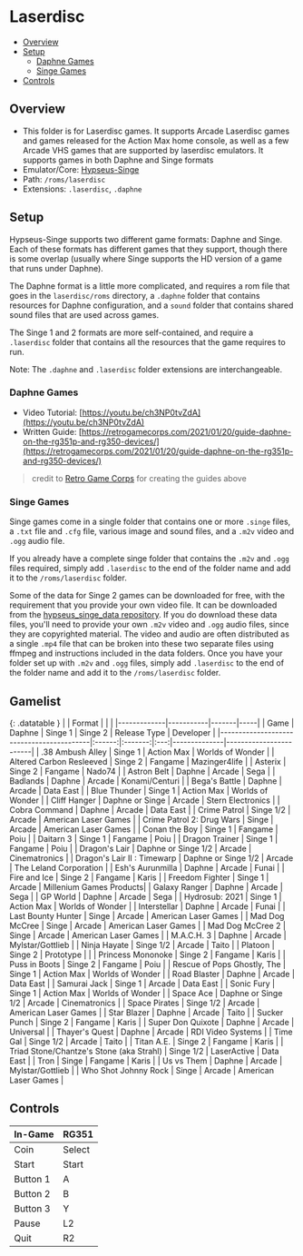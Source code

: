 # Laserdisc

- [Overview](#overview)
- [Setup](#setup)
  * [Daphne Games](#daphne-games)
  * [Singe Games](#singe-games)
- [Controls](#controls)

## Overview

- This folder is for Laserdisc games. It supports Arcade Laserdisc games and games released for the Action Max home console, as well as a few Arcade VHS games that are supported by laserdisc emulators. It supports games in both Daphne and Singe formats
- Emulator/Core: [Hypseus-Singe](https://github.com/DirtBagXon/hypseus-singe)
- Path: `/roms/laserdisc`
- Extensions: `.laserdisc`, `.daphne`

## Setup

Hypseus-Singe supports two different game formats: Daphne and Singe. Each of these formats has different games that they support, though there is some overlap (usually where Singe supports the HD version of a game that runs under Daphne).

The Daphne format is a little more complicated, and requires a rom file that goes in the `laserdisc/roms` directory, a `.daphne` folder that contains resources for Daphne configuration, and a `sound` folder that contains shared sound files that are used across games.

The Singe 1 and 2 formats are more self-contained, and require a `.laserdisc` folder that contains all the resources that the game requires to run.

Note: The `.daphne` and `.laserdisc` folder extensions are interchangeable.

### Daphne Games

- Video Tutorial: [https://youtu.be/ch3NP0tvZdA](https://youtu.be/ch3NP0tvZdA)
- Written Guide: [https://retrogamecorps.com/2021/01/20/guide-daphne-on-the-rg351p-and-rg350-devices/](https://retrogamecorps.com/2021/01/20/guide-daphne-on-the-rg351p-and-rg350-devices/)
> credit to [Retro Game Corps](https://www.youtube.com/channel/UCoZQiN0o7f36H7PaW4fVhFw) for creating the guides above

### Singe Games

Singe games come in a single folder that contains one or more `.singe` files, a `.txt` file and `.cfg` file, various image and sound files, and a `.m2v` video and `.ogg` audio file.

If you already have a complete singe folder that contains the `.m2v` and `.ogg` files required, simply add `.laserdisc` to the end of the folder name and add it to the `/roms/laserdisc` folder.

Some of the data for Singe 2 games can be downloaded for free, with the requirement that you provide your own video file. It can be downloaded from the [hypseus_singe_data repository](https://github.com/DirtBagXon/hypseus_singe_data/releases/). If you do download these data files, you'll need to provide your own `.m2v` video and `.ogg` audio files, since they are copyrighted material. The video and audio are often distributed as a single `.mp4` file that can be broken into these two separate files using ffmpeg and instructions included in the data folders. Once you have your folder set up with `.m2v` and `.ogg` files, simply add `.laserdisc` to the end of the folder name and add it to the `/roms/laserdisc` folder.

## Gamelist

{: .datatable }
|                                      | Format              | |  |
|-------------|-----------|-------|-----|
| Game                                         | Daphne | Singe 1 | Singe 2 | Release Type      | Developer                        |
|------------------------------------------|:------:|:-------:|:---:|--------------|------------------------|
| .38 Ambush Alley                         | Singe 1             | Action Max   | Worlds of Wonder       |
| Altered Carbon Resleeved                 | Singe 2             | Fangame      | Mazinger4life          |
| Asterix                                  | Singe 2             | Fangame      | Nado74                 |
| Astron Belt                              | Daphne              | Arcade       | Sega                   |
| Badlands                                 | Daphne              | Arcade       | Konami/Centuri         |
| Bega's Battle                            | Daphne              | Arcade       | Data East              |
| Blue Thunder                             | Singe 1             | Action Max   | Worlds of Wonder       |
| Cliff Hanger                             | Daphne or Singe     | Arcade       | Stern Electronics      |
| Cobra Command                            | Daphne              | Arcade       | Data East              |
| Crime Patrol                             | Singe 1/2           | Arcade       | American Laser Games   |
| Crime Patrol 2: Drug Wars                | Singe               | Arcade       | American Laser Games   |
| Conan the Boy                            | Singe 1             | Fangame      | Poiu                   |
| Daitarn 3                                | Singe 1             | Fangame      | Poiu                   |
| Dragon Trainer                           | Singe 1             | Fangame      | Poiu                   |
| Dragon's Lair                            | Daphne or Singe 1/2 | Arcade       | Cinematronics          |
| Dragon's Lair II : Timewarp              | Daphne or Singe 1/2 | Arcade       | The Leland Corporation |
| Esh's Aurunmilla                         | Daphne              | Arcade       | Funai                  |
| Fire and Ice                             | Singe 2             | Fangame      | Karis                  |
| Freedom Fighter                          | Singe 1             | Arcade       | Millenium Games Products|
| Galaxy Ranger                            | Daphne              | Arcade       | Sega                   |
| GP World                                 | Daphne              | Arcade       | Sega                   |
| Hydrosub: 2021                           | Singe 1             | Action Max   | Worlds of Wonder       |
| Interstellar                             | Daphne              | Arcade       | Funai                  |
| Last Bounty Hunter                       | Singe               | Arcade       | American Laser Games   |
| Mad Dog McCree                           | Singe               | Arcade       | American Laser Games   |
| Mad Dog McCree 2                         | Singe               | Arcade       | American Laser Games   |
| M.A.C.H. 3                               | Daphne              | Arcade       | Mylstar/Gottlieb       |
| Ninja Hayate                             | Singe 1/2           | Arcade       | Taito                  |
| Platoon                                  | Singe 2             | Prototype    |                        |
| Princess Mononoke                        | Singe 2             | Fangame      | Karis                  |
| Puss in Boots                            | Singe 2             | Fangame      | Poiu                   |
| Rescue of Pops Ghostly, The              | Singe 1             | Action Max   | Worlds of Wonder       |
| Road Blaster                             | Daphne              | Arcade       | Data East              |
| Samurai Jack                             | Singe 1             | Arcade       | Data East              |
| Sonic Fury                               | Singe 1             | Action Max   | Worlds of Wonder       |
| Space Ace                                | Daphne or Singe 1/2 | Arcade       | Cinematronics          |
| Space Pirates                            | Singe 1/2           | Arcade       | American Laser Games   |
| Star Blazer                              | Daphne              | Arcade       | Taito                  |
| Sucker Punch                             | Singe 2             | Fangame      | Karis                  |
| Super Don Quixote                        | Daphne              | Arcade       | Universal              |
| Thayer's Quest                           | Daphne              | Arcade       | RDI Video Systems      |
| Time Gal                                 | Singe 1/2           | Arcade       | Taito                  |
| Titan A.E.                               | Singe 2             | Fangame      | Karis                  |
| Triad Stone/Chantze's Stone (aka Strahl) | Singe 1/2           | LaserActive  | Data East              |
| Tron                                     | Singe               | Fangame      | Karis                  |
| Us vs Them                               | Daphne              | Arcade       | Mylstar/Gottlieb       |
| Who Shot Johnny Rock                     | Singe               | Arcade       | American Laser Games   |

## Controls

|In-Game|RG351|
|-|-|
|Coin|Select|
|Start|Start|
|Button 1|A|
|Button 2|B|
|Button 3|Y|
|Pause|L2|
|Quit|R2|